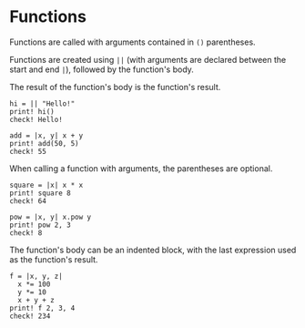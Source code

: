 # Functions

Functions are called with arguments contained in `()` parentheses.

Functions are created using `||` (with arguments are declared between the start and end `|`), 
followed by the function's body. 

The result of the function's body is the function's result.

```koto
hi = || "Hello!"
print! hi()
check! Hello!

add = |x, y| x + y
print! add(50, 5)
check! 55
```

When calling a function with arguments, the parentheses are optional.

```koto
square = |x| x * x
print! square 8
check! 64

pow = |x, y| x.pow y
print! pow 2, 3
check! 8
```

The function's body can be an indented block, with the last expression used as
the function's result.

```koto
f = |x, y, z|
  x *= 100
  y *= 10
  x + y + z
print! f 2, 3, 4
check! 234
```
